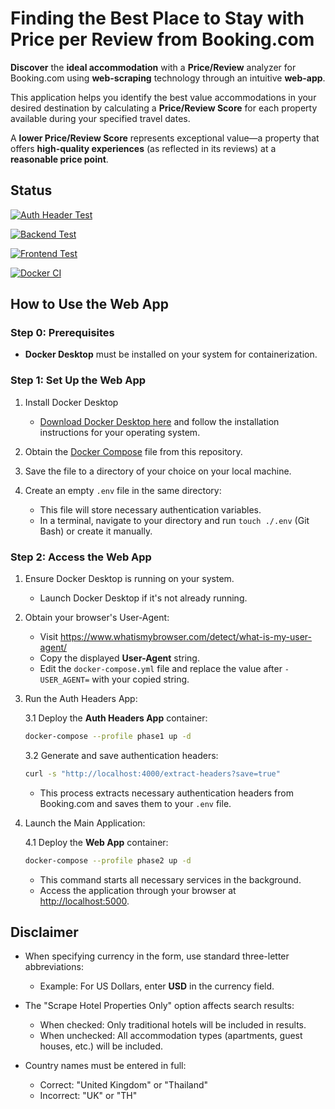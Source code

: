 # Finding the Best Place to Stay with Price per Review from Booking.com

**Discover** the **ideal accommodation** with a **Price/Review** analyzer for Booking.com using **web-scraping** technology through an intuitive **web-app**.

This application helps you identify the best value accommodations in your desired destination by calculating a **Price/Review Score** for each property available during your specified travel dates.

A **lower Price/Review Score** represents exceptional value—a property that offers **high-quality experiences** (as reflected in its reviews) at a **reasonable price point**.

## Status

[![Auth Header Test](https://github.com/sakan811/Find-the-Best-Place-to-Stay-with-Price-per-Review/actions/workflows/auth-header-test.yml/badge.svg)](https://github.com/sakan811/Find-the-Best-Place-to-Stay-with-Price-per-Review/actions/workflows/auth-header-test.yml)

[![Backend Test](https://github.com/sakan811/Find-the-Best-Place-to-Stay-with-Price-per-Review/actions/workflows/backend-test.yml/badge.svg)](https://github.com/sakan811/Find-the-Best-Place-to-Stay-with-Price-per-Review/actions/workflows/backend-test.yml)

[![Frontend Test](https://github.com/sakan811/Find-the-Best-Place-to-Stay-with-Price-per-Review/actions/workflows/frontend-test.yml/badge.svg)](https://github.com/sakan811/Find-the-Best-Place-to-Stay-with-Price-per-Review/actions/workflows/frontend-test.yml)

[![Docker CI](https://github.com/sakan811/Find-the-Best-Place-to-Stay-with-Price-per-Review/actions/workflows/docker-ci.yml/badge.svg)](https://github.com/sakan811/Find-the-Best-Place-to-Stay-with-Price-per-Review/actions/workflows/docker-ci.yml)

## How to Use the Web App

### Step 0: Prerequisites

- **Docker Desktop** must be installed on your system for containerization.

### Step 1: Set Up the Web App

1. Install Docker Desktop

   - [Download Docker Desktop here](https://www.docker.com/products/docker-desktop) and follow the installation instructions for your operating system.

2. Obtain the [Docker Compose](./docker-compose.yml) file from this repository.

3. Save the file to a directory of your choice on your local machine.

4. Create an empty `.env` file in the same directory:
   - This file will store necessary authentication variables.
   - In a terminal, navigate to your directory and run `touch ./.env` (Git Bash) or create it manually.

### Step 2: Access the Web App

1. Ensure Docker Desktop is running on your system.

   - Launch Docker Desktop if it's not already running.

2. Obtain your browser's User-Agent:

   - Visit <https://www.whatismybrowser.com/detect/what-is-my-user-agent/>
   - Copy the displayed **User-Agent** string.
   - Edit the `docker-compose.yml` file and replace the value after `- USER_AGENT=` with your copied string.

3. Run the Auth Headers App:

   3.1 Deploy the **Auth Headers App** container:

   ```bash
   docker-compose --profile phase1 up -d
   ```

   3.2 Generate and save authentication headers:

   ```bash
   curl -s "http://localhost:4000/extract-headers?save=true"
   ```

   - This process extracts necessary authentication headers from Booking.com and saves them to your `.env` file.

4. Launch the Main Application:

   4.1 Deploy the **Web App** container:

   ```bash
   docker-compose --profile phase2 up -d
   ```

   - This command starts all necessary services in the background.
   - Access the application through your browser at <http://localhost:5000>.

## Disclaimer

- When specifying currency in the form, use standard three-letter abbreviations:

  - Example: For US Dollars, enter **USD** in the currency field.

- The "Scrape Hotel Properties Only" option affects search results:

  - When checked: Only traditional hotels will be included in results.
  - When unchecked: All accommodation types (apartments, guest houses, etc.) will be included.

- Country names must be entered in full:
  - Correct: "United Kingdom" or "Thailand"
  - Incorrect: "UK" or "TH"
